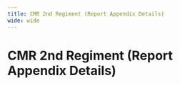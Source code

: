 ```yaml
---
title: CMR 2nd Regiment (Report Appendix Details)
wide: wide
---
```


# CMR 2nd Regiment (Report Appendix Details)

